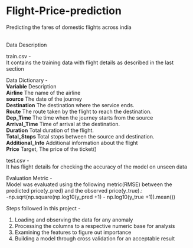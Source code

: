 # Flight-Price-prediction
Predicting the fares of domestic flights across india<br><br>

Data Description<br>

train.csv -<br>
It contains the training data with flight details as described in the last section<br>


Data Dictionary -<br>
<b>Variable</b> 	         Description<br>
<b>Airline</b> 	       The name of the airline<br>
<b>source</b> 	         The date of the journey<br>
<b>Destination</b> 	   The destination where the service ends.<br>
<b>Route</b> 	         The route taken by the flight to reach the destination.<br>
<b>Dep_Time</b> 	       The time when the journey starts from the source<br>
<b>Arrival_Time</b>     Time of arrival at the destination.<br>
<b>Duration</b> 	       Total duration of the flight.<br>
<b>Total_Stops</b> 	   Total stops between the source and destination.<br>
<b>Additional_Info</b>  Additional information about the flight<br>
<b>Price</b> 	         Target, The price of the ticket()<br>


test.csv -<br>
It has flight details for checking the accuracy of the model on unseen data <br>


Evaluation Metric - <br>
Model was evaluated using the following metric(RMSE) between the predicted price(y_pred) and the observed price(y_true).: <br>
-np.sqrt(np.square(np.log10(y_pred +1) - np.log10(y_true +1)).mean()) <br>

Steps followed in this project -<br>
1. Loading and observing the data for any anomaly <br>
2. Processing the columns to a respective numeric base for analysis <br>
3. Examining the features to figure out importance <br>
4. Building a model through cross validation for an acceptable result <br>
